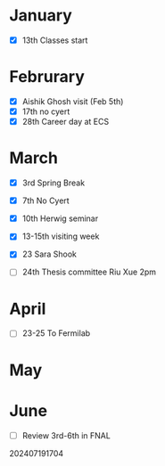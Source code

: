 
# January 
- [x] 13th Classes start 

# Februrary
- [x] Aishik Ghosh visit (Feb 5th)
- [x] 17th no cyert
- [x] 28th Career day at ECS

# March 
- [x] 3rd Spring Break 
- [x] 7th No Cyert
- [x] 10th Herwig seminar
- [x] 13-15th visiting week
- [x] 23 Sara Shook
- [ ] 24th Thesis committee Riu Xue 2pm


# April 
- [ ] 23-25 To Fermilab 

# May 


# June
- [ ] Review 3rd-6th in FNAL






202407191704
